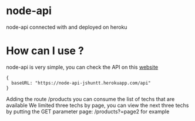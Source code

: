 # node-api
node-api connected with and deployed on heroku

# How can I use ?

node-api is very simple, you can check the API on this <a href="https://node-api-jshuntt.herokuapp.com/api/products">website</a>

```
{
  baseURL: "https://node-api-jshuntt.herokuapp.com/api"
}
```

Adding the route /products you can consume the list of techs that are available
We limited three techs by page, you can view the next three techs by putting the GET parameter page: /products?=page2 for example
